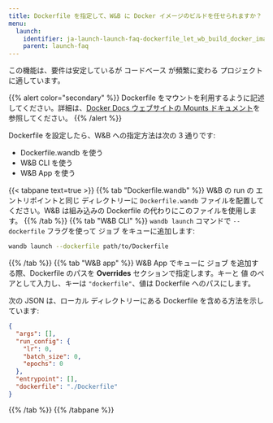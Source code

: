 ```yaml
---
title: Dockerfile を指定して、W&B に Docker イメージのビルドを任せられますか？
menu:
  launch:
    identifier: ja-launch-launch-faq-dockerfile_let_wb_build_docker_image_me
    parent: launch-faq
---
```


この機能は、要件は安定しているが コードベース が頻繁に変わる プロジェクト に適しています。

{{% alert color="secondary" %}}
Dockerfile をマウントを利用するように記述してください。詳細は、[Docker Docs ウェブサイトの Mounts ドキュメント](https://docs.docker.com/build/guide/mounts/)を参照してください。
{{% /alert %}}

Dockerfile を設定したら、W&B への指定方法は次の 3 通りです:

* Dockerfile.wandb を使う
* W&B CLI を使う
* W&B App を使う

{{< tabpane text=true >}}
{{% tab "Dockerfile.wandb" %}}
W&B の run の エントリポイントと同じ ディレクトリーに `Dockerfile.wandb` ファイルを配置してください。W&B は組み込みの Dockerfile の代わりにこのファイルを使用します。 
{{% /tab %}}
{{% tab "W&B CLI" %}}
`wandb launch` コマンドで `--dockerfile` フラグを使って ジョブ をキューに追加します:

```bash
wandb launch --dockerfile path/to/Dockerfile
```
{{% /tab %}}
{{% tab "W&B app" %}}
W&B App でキューに ジョブ を追加する際、Dockerfile のパスを **Overrides** セクションで指定します。キーと 値 のペアとして入力し、キーは `"dockerfile"`、値は Dockerfile へのパスにします。

次の JSON は、ローカル ディレクトリーにある Dockerfile を含める方法を示しています:

```json title="W&B App の Launch ジョブ"
{
  "args": [],
  "run_config": {
    "lr": 0,
    "batch_size": 0,
    "epochs": 0
  },
  "entrypoint": [],
  "dockerfile": "./Dockerfile"
}
```
{{% /tab %}}
{{% /tabpane %}}